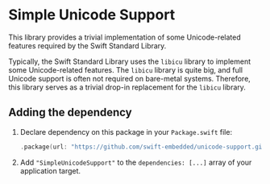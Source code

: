 # Simple Unicode Support

This library provides a trivial implementation of some Unicode-related features required by the Swift Standard Library.

Typically, the Swift Standard Library uses the `libicu` library to implement some Unicode-related features. The `libicu` library is quite big, and full Unicode support is often not required on bare-metal systems. Therefore, this library serves as a trivial drop-in replacement for the `libicu` library.

## Adding the dependency

1. Declare dependency on this package in your `Package.swift` file:

    ```Swift
    .package(url: "https://github.com/swift-embedded/unicode-support.git", .branch("master")),
    ```

2. Add `"SimpleUnicodeSupport"` to the `dependencies: [...]` array of your application target.

